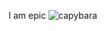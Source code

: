 I am epic
![capybara](https://user-images.githubusercontent.com/104541798/198909202-f249a312-1682-4b25-899b-4d872fb24d92.jpg)
